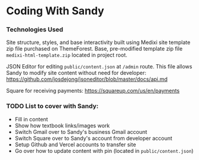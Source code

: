 # Coding With Sandy

### Technologies Used

Site structure, styles, and base interactivity built using Medixi site template zip file purchased on ThemeForest. Base, pre-modified template zip file `medixi-html-template.zip` located in project root.

JSON Editor for editing `public/content.json` at `/admin` route. This file allows Sandy to modify site content without need for developer:
https://github.com/josdejong/jsoneditor/blob/master/docs/api.md

Square for receiving payments: https://squareup.com/us/en/payments

### TODO List to cover with Sandy:

- Fill in content
- Show how textbook links/images work
- Switch Gmail over to Sandy's business Gmail account
- Switch Square over to Sandy's account from developer account
- Setup Github and Vercel accounts to transfer site
- Go over how to update content with pin (located in `public/content.json`)
